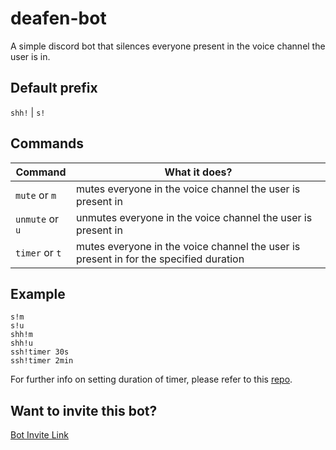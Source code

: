 # deafen-bot
A simple discord bot that silences everyone present in the voice channel the user is in.

## Default prefix
`shh!` | `s!`

## Commands
Command | What it does?
------------ | -------------
`mute` or `m` | mutes everyone in the voice channel the user is present in
`unmute` or `u` | unmutes everyone in the voice channel the user is present in
`timer` or `t` | mutes everyone in the voice channel the user is present in for the specified duration

## Example
```
s!m
s!u
shh!m
shh!u
ssh!timer 30s
ssh!timer 2min
```
For further info on setting duration of timer, please refer to this [repo](https://github.com/vercel/ms).

## Want to invite this bot?
[Bot Invite Link](https://discord.com/api/oauth2/authorize?client_id=765588360605204512&permissions=549657648&scope=bot)

